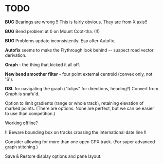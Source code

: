

# TODO

**BUG**  Bearings are wrong !! This is fairly obvious. They are from X axis!!

**BUG**  Bend problem at 0 on Mount Coot-tha. (!!)

**BUG**  Problems update inconsistently. Esp after Autofix.

**Autofix** seems to make the Flythrough look behind -- suspect road vector derivation.

**Graph** - the thing that kicked it all off.

**New bend smoother filter** - four point external centroid (convex only, not 'S').

**DSL** for navigating the graph ("tulips" for directions, heading?)
Convert from Graph is snafu'd.

Option to limit gradients (range or whole track), retaining elevation of marked points.
(There are options. None are perfect, but we can be easier to use than competition.)

Working offline?

!! Beware bounding box on tracks crossing the international date line !!

Consider allowing for more than one open GPX track.
(For super advanced graph stitching.)

Save & Restore display options and pane layout.

